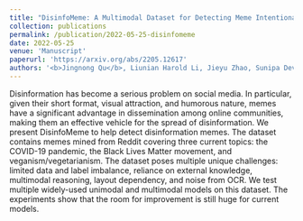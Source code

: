 ```yaml
---
title: "DisinfoMeme: A Multimodal Dataset for Detecting Meme Intentionally Spreading Out Disinformation"
collection: publications
permalink: /publication/2022-05-25-disinfomeme
date: 2022-05-25
venue: 'Manuscript'
paperurl: 'https://arxiv.org/abs/2205.12617'
authors: '<b>Jingnong Qu</b>, Liunian Harold Li, Jieyu Zhao, Sunipa Dev, Kai-Wei Chang'
---
```


Disinformation has become a serious problem on social media. In particular, given their short format, visual attraction, and humorous nature, memes have a significant advantage in dissemination among online communities, making them an effective vehicle for the spread of disinformation. We present DisinfoMeme to help detect disinformation memes. The dataset contains memes mined from Reddit covering three current topics: the COVID-19 pandemic, the Black Lives Matter movement, and veganism/vegetarianism. The dataset poses multiple unique challenges: limited data and label imbalance, reliance on external knowledge, multimodal reasoning, layout dependency, and noise from OCR. We test multiple widely-used unimodal and multimodal models on this dataset. The experiments show that the room for improvement is still huge for current models. 